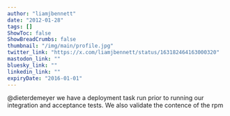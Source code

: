```yaml
---
author: "liamjbennett"
date: "2012-01-28"
tags: []
ShowToc: false
ShowBreadCrumbs: false
thumbnail: "/img/main/profile.jpg"
twitter_link: "https://x.com/liamjbennett/status/163182464163000320"
mastodon_link: ""
bluesky_link: ""
linkedin_link: ""
expiryDate: "2016-01-01"
---
```


@dieterdemeyer we have a deployment task run prior to running our integration and acceptance tests. We also validate the contence of the rpm

